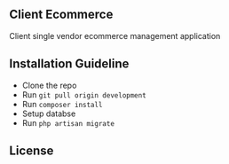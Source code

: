 
## Client Ecommerce

Client single vendor ecommerce management application

## Installation Guideline

- Clone the repo
- Run `git pull origin development`
- Run `composer install`
- Setup databse
- Run `php artisan migrate`

## License

